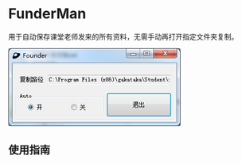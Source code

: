 # FunderMan
用于自动保存课堂老师发来的所有资料，无需手动再打开指定文件夹复制。

![FounderMan](https://github.com/Jiemore/FunderMan/blob/dev/Guide/main.png)

## 使用指南
